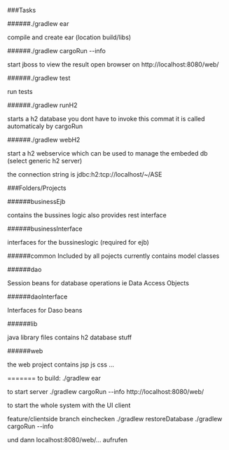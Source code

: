 ###Tasks

######./gradlew ear

compile  and create ear (location build/libs)

######./gradlew cargoRun --info 

start jboss to view the result open browser on http://localhost:8080/web/

######./gradlew test

run tests 

######./gradlew  runH2

starts a h2 database you dont have to invoke this commat it is called automaticaly by cargoRun

######./gradlew webH2

start a h2 webservice which can be used to manage the embeded db  (select generic h2 server)

the connection string is jdbc:h2:tcp://localhost/~/ASE

###Folders/Projects

######businessEjb 

contains the bussines logic also provides rest interface

######businessInterface 

interfaces for the bussineslogic (required for ejb)

######common 
Included by all pojects currently contains model classes

######dao

Session beans for database operations ie Data Access Objects

######daoInterface 

Interfaces for Daso beans

######lib 

java library files contains h2 database stuff

######web

the web project contains jsp js css ... 

=======
to build:
./gradlew ear

to start server 
./gradlew cargoRun --info
http://localhost:8080/web/


to start the whole system with the UI client

feature/clientside branch einchecken
./gradlew restoreDatabase
./gradlew cargoRun --info

und dann localhost:8080/web/... aufrufen
